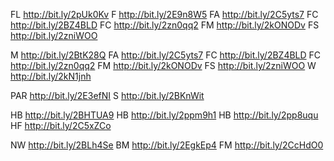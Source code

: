 FL
http://bit.ly/2pUk0Kv
F
http://bit.ly/2E9n8W5
FA
http://bit.ly/2C5yts7
FC
http://bit.ly/2BZ4BLD
FC
http://bit.ly/2zn0qq2
FM
http://bit.ly/2kONODv
FS
http://bit.ly/2zniWOO




M
http://bit.ly/2BtK28Q
FA 
http://bit.ly/2C5yts7
FC 
http://bit.ly/2BZ4BLD
FC
http://bit.ly/2zn0qq2
FM
http://bit.ly/2kONODv
FS
http://bit.ly/2zniWOO
W 
http://bit.ly/2kN1jnh

PAR
http://bit.ly/2E3efNI
S 
http://bit.ly/2BKnWit

HB
http://bit.ly/2BHTUA9
HB
http://bit.ly/2ppm9h1
HB
http://bit.ly/2pp8uqu
HF
http://bit.ly/2C5xZCo


NW
http://bit.ly/2BLh4Se
BM
http://bit.ly/2EgkEp4
FM
http://bit.ly/2CcHdO0





